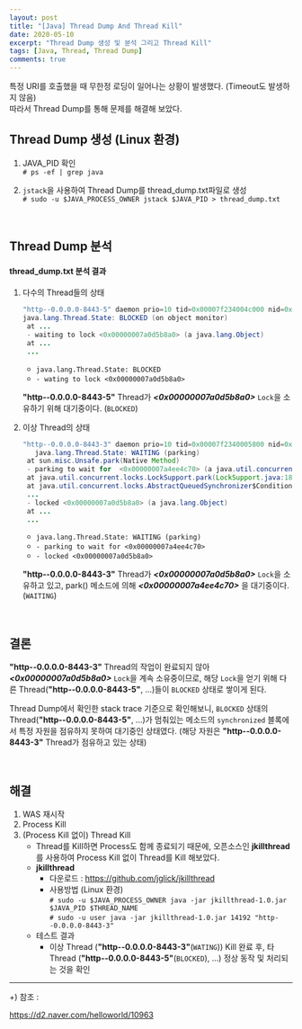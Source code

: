 ```yaml
---
layout: post
title: "[Java] Thread Dump And Thread Kill"
date: 2020-05-10
excerpt: "Thread Dump 생성 및 분석 그리고 Thread Kill"
tags: [Java, Thread, Thread Dump]
comments: true
---
```


특정 URI를 호출했을 때 무한정 로딩이 일어나는 상황이 발생했다. (Timeout도 발생하지 않음) <br>
따라서 Thread Dump를 통해 문제를 해결해 보았다.


## Thread Dump 생성 (Linux 환경)

1. JAVA_PID 확인 <br>
   `# ps -ef | grep java`

2. `jstack`을 사용하여 Thread Dump를 thread_dump.txt파일로 생성 <br>
   `# sudo -u $JAVA_PROCESS_OWNER jstack $JAVA_PID > thread_dump.txt`

<br>


## Thread Dump 분석

#### thread_dump.txt 분석 결과

1. 다수의 Thread들의 상태

   ```java
   "http--0.0.0.0-8443-5" daemon prio=10 tid=0x00007f234004c000 nid=0x386c waiting for monitor entry [0x00007f2345f5a000]
   java.lang.Thread.State: BLOCKED (on object monitor)
	at ...
	- waiting to lock <0x00000007a0d5b8a0> (a java.lang.Object)
	at ...
	...
   ```

   + `java.lang.Thread.State: BLOCKED`
   + `- wating to lock <0x00000007a0d5b8a0>`

   **"http--0.0.0.0-8443-5"** Thread가 ***<0x00000007a0d5b8a0>*** `Lock`을 소유하기 위해 대기중이다. (`BLOCKED`)


2. 이상 Thread의 상태

   ```java
   "http--0.0.0.0-8443-3" daemon prio=10 tid=0x00007f2340005800 nid=0x3811 waiting on condition [0x00007f22d0f90000]
      java.lang.Thread.State: WAITING (parking)
   	at sun.misc.Unsafe.park(Native Method)
   	- parking to wait for  <0x00000007a4ee4c70> (a java.util.concurrent.locks.AbstractQueuedSynchronizer$ConditionObject)
   	at java.util.concurrent.locks.LockSupport.park(LockSupport.java:186)
   	at java.util.concurrent.locks.AbstractQueuedSynchronizer$ConditionObject.await(AbstractQueuedSynchronizer.java:2043)
   	...
   	- locked <0x00000007a0d5b8a0> (a java.lang.Object)
   	at ...
   	...
   ```

   + `java.lang.Thread.State: WAITING (parking)`
   + `- parking to wait for <0x00000007a4ee4c70>`
   + `- locked <0x00000007a0d5b8a0>`

   **"http--0.0.0.0-8443-3"** Thread가 ***<0x00000007a0d5b8a0>*** `Lock`을 소유하고 있고, park() 메소드에 의해 ***<0x00000007a4ee4c70>*** 을 대기중이다. (`WAITING`)

<br>


## 결론

**"http--0.0.0.0-8443-3"** Thread의 작업이 완료되지 않아 ***<0x00000007a0d5b8a0>*** `Lock`을 계속 소유중이므로, 해당 `Lock`을 얻기 위해 다른 Thread(**"http--0.0.0.0-8443-5"**, ...)들이 `BLOCKED` 상태로 쌓이게 된다.

Thread Dump에서 확인한 stack trace 기준으로 확인해보니, `BLOCKED` 상태의 Thread(**"http--0.0.0.0-8443-5"**, ...)가 멈춰있는 메소드의 `synchronized` 블록에서 특정 자원을 점유하지 못하여 대기중인 상태였다. (해당 자원은 **"http--0.0.0.0-8443-3"** Thread가 점유하고 있는 상태)

<br>


## 해결

1. WAS 재시작
2. Process Kill
3. (Process Kill 없이) Thread Kill
   + Thread를 Kill하면 Process도 함께 종료되기 때문에, 오픈소스인 **jkillthread** 를 사용하여 Process Kill 없이 Thread를 Kill 해보았다.
   + **jkillthread**
      + 다운로드 : <https://github.com/jglick/jkillthread>
      + 사용방법 (Linux 환경) <br>
      `# sudo -u $JAVA_PROCESS_OWNER java -jar jkillthread-1.0.jar $JAVA_PID $THREAD_NAME` <br>
      `# sudo -u user java -jar jkillthread-1.0.jar 14192 "http--0.0.0.0-8443-3"`
   + 테스트 결과
      + 이상 Thread (**"http--0.0.0.0-8443-3"**(`WATING`)) Kill 완료 후, 타 Thread (**"http--0.0.0.0-8443-5"**(`BLOCKED`), ...) 정상 동작 및 처리되는 것을 확인

------------------------

+) 참조 :

<https://d2.naver.com/helloworld/10963>
